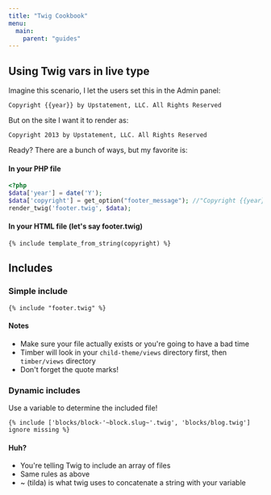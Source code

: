 ```yaml
---
title: "Twig Cookbook"
menu:
  main:
    parent: "guides"
---
```


## Using Twig vars in live type
Imagine this scenario, I let the users set this in the Admin panel:

```
Copyright {{year}} by Upstatement, LLC. All Rights Reserved
```

But on the site I want it to render as:

```
Copyright 2013 by Upstatement, LLC. All Rights Reserved
```

Ready? There are a bunch of ways, but my favorite is:

#### In your PHP file

```php
<?php
$data['year'] = date('Y');
$data['copyright'] = get_option("footer_message"); //"Copyright {{year}} by Upstatement, LLC. All Rights Reserved"
render_twig('footer.twig', $data);
```

#### In your HTML file (let's say **footer.twig**)

```twig
{% include template_from_string(copyright) %}
```

## Includes
### Simple include

```twig
{% include "footer.twig" %}
```
#### Notes
* Make sure your file actually exists or you're going to have a bad time
* Timber will look in your ```child-theme/views``` directory first, then ```timber/views``` directory
* Don't forget the quote marks!

### Dynamic includes
Use a variable to determine the included file!

```twig
{% include ['blocks/block-'~block.slug~'.twig', 'blocks/blog.twig'] ignore missing %}
```

#### Huh?
* You're telling Twig to include an array of files
* Same rules as above
* ~ (tilda) is what twig uses to concatenate a string with your variable
